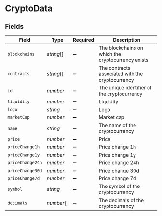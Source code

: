 # CryptoData

## Fields

| Field            | Type       | Required           | Description                                        |
| ---------------- | ---------- | ------------------ | -------------------------------------------------- |
| `blockchains`    | _string_[] | :heavy_minus_sign: | The blockchains on which the cryptocurrency exists |
| `contracts`      | _string_[] | :heavy_minus_sign: | The contracts associated with the cryptocurrency   |
| `id`             | _number_   | :heavy_minus_sign: | The unique identifier of the cryptocurrency        |
| `liquidity`      | _number_   | :heavy_minus_sign: | Liquidity                                          |
| `logo`           | _string_   | :heavy_minus_sign: | Logo                                               |
| `marketCap`      | _number_   | :heavy_minus_sign: | Market cap                                         |
| `name`           | _string_   | :heavy_minus_sign: | The name of the cryptocurrency                     |
| `price`          | _number_   | :heavy_minus_sign: | Price                                              |
| `priceChange1h`  | _number_   | :heavy_minus_sign: | Price change 1h                                    |
| `priceChange1y`  | _number_   | :heavy_minus_sign: | Price change 1y                                    |
| `priceChange24h` | _number_   | :heavy_minus_sign: | Price change 24h                                   |
| `priceChange30d` | _number_   | :heavy_minus_sign: | Price change 30d                                   |
| `priceChange7d`  | _number_   | :heavy_minus_sign: | Price change 7d                                    |
| `symbol`         | _string_   | :heavy_minus_sign: | The symbol of the cryptocurrency                   |
| `decimals`       | _number_[] | :heavy_minus_sign: | The decimals of the cryptocurrency                 |
